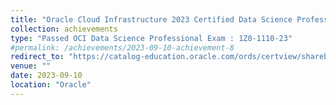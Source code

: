 ```yaml
---
title: "Oracle Cloud Infrastructure 2023 Certified Data Science Professional"
collection: achievements
type: "Passed OCI Data Science Professional Exam : 1Z0-1110-23"
#permalink: /achievements/2023-09-10-achievement-8
redirect_to: "https://catalog-education.oracle.com/ords/certview/sharebadge?id=12BDBDB27B35ABC64216CA3227CE944E66126286ED81D5E91CAE784E9C472D5B"
venue: ""
date: 2023-09-10
location: "Oracle"
---
```

